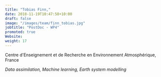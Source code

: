 ```yaml
---
title: "Tobias Finn,"
date: 2018-11-19T10:47:58+10:00
draft: false
image: "/images/team/finn_tobias.jpg"
jobtitle: "PostDoc - WP4"
promoted: true
Website:
weight: 17
---
```


Centre d'Enseignement et de Recherche en Environnement Atmosphérique, France

*Data assimilation, Machine learning, Earth system modelling*
